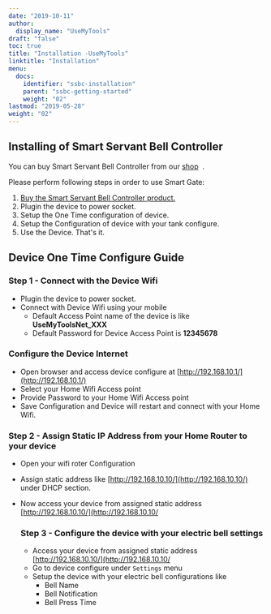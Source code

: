 ```yaml
---
date: "2019-10-11"
author:
  display_name: "UseMyTools"
draft: "false"
toc: true
title: "Installation -UseMyTools"
linktitle: "Installation"
menu:
  docs:
    identifier: "ssbc-installation"
    parent: "ssbc-getting-started"
    weight: "02"
lastmod: "2019-05-28"
weight: "02"
---
```


## Installing of Smart Servant Bell Controller ##

You can buy Smart Servant Bell Controller from our [shop](https://shop.usemytools.net/product/smart-servant-bell-controller/)  .

Please perform following steps in order to use Smart Gate:

1. [Buy the Smart Servant Bell Controller product.](https://shop.usemytools.net/product/smart-servant-bell-controller/)
1. Plugin the device to power socket.
1. Setup the One Time configuration of device.
1. Setup the Configuration of device with your tank configure.
1. Use the Device. That's it.

## Device One Time Configure Guide ##


### Step 1 - Connect with the Device Wifi ###

* Plugin the device to power socket.
* Connect with Device Wifi using your mobile
  * Default Access Point name of the device is like **UseMyToolsNet_XXX**
  * Default Password for Device Access Point is **12345678**

### Configure the Device Internet ###

* Open browser and access device configure at [http://192.168.10.1/](http://192.168.10.1/)
* Select your Home Wifi Access point
* Provide Password to your Home Wifi Access point
* Save Configuration and Device will restart and connect with your Home Wifi.

### Step 2 - Assign Static IP Address from your Home Router to your device ###

* Open your wifi roter Configuration
* Assign static address like [http://192.168.10.10/](http://192.168.10.10/) under DHCP section.
* Now access your device from assigned static address [http://192.168.10.10/](http://192.168.10.10/


  ### Step 3 - Configure the device with your electric bell settings ###

    * Access your device from assigned static address [http://192.168.10.10/](http://192.168.10.10/
    * Go to device configure under `Settings` menu
    * Setup the device with your electric bell configurations like
      * Bell Name
      * Bell Notification
      * Bell Press Time
